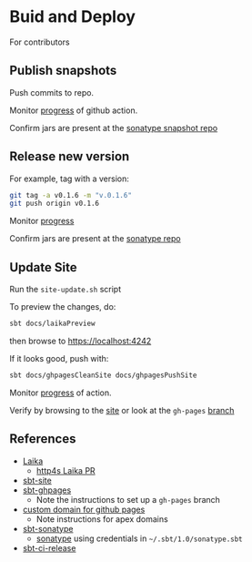 # Buid and Deploy

For contributors

## Publish snapshots

Push commits to repo.

Monitor [progress](https://github.com/axlelang/axle/actions/workflows/ci-release.yml) of github action.

Confirm jars are present at the [sonatype snapshot repo](https://oss.sonatype.org/content/repositories/snapshots/org/axle-lang/)

## Release new version

For example, tag with a version:

```bash
git tag -a v0.1.6 -m "v.0.1.6"
git push origin v0.1.6
```

Monitor [progress](https://github.com/axlelang/axle/actions/workflows/ci-release.yml)

Confirm jars are present at the [sonatype repo](https://oss.sonatype.org/content/repositories/releases/org/axle-lang/)

## Update Site

Run the `site-update.sh` script

To preview the changes, do:

```bash
sbt docs/laikaPreview
```

then browse to [https://localhost:4242](https://localhost:4242)

If it looks good, push with:

```bash
sbt docs/ghpagesCleanSite docs/ghpagesPushSite
```

Monitor [progress](https://github.com/axlelang/axle/actions/workflows/pages/pages-build-deployment) of action.

Verify by browsing to the [site](https://www.axle-lang.org) or look at
the `gh-pages` [branch](https://github.com/axlelang/axle/tree/gh-pages)

## References

* [Laika](https://planet42.github.io/Laika/index.html)
  * [http4s Laika PR](https://github.com/http4s/http4s/pull/5313)
* [sbt-site](https://www.scala-sbt.org/sbt-site/)
* [sbt-ghpages](https://github.com/sbt/sbt-ghpages)
  * Note the instructions to set up a `gh-pages` branch
* [custom domain for github pages](https://docs.github.com/en/pages/configuring-a-custom-domain-for-your-github-pages-site)
  * Note instructions for apex domains
* [sbt-sonatype](https://github.com/xerial/sbt-sonatype)
  * [sonatype](https://oss.sonatype.org/) using credentials in `~/.sbt/1.0/sonatype.sbt`
* [sbt-ci-release](https://github.com/sbt/sbt-ci-release)
